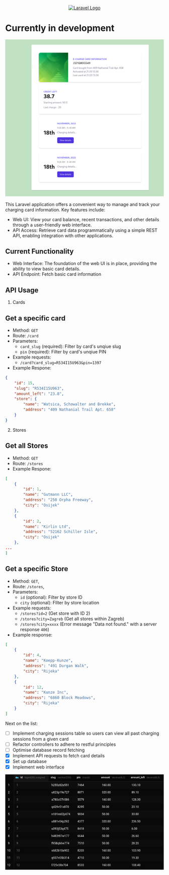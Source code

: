 <p align="center"><a href="https://laravel.com" target="_blank"><img src="https://raw.githubusercontent.com/laravel/art/master/logo-lockup/5%20SVG/2%20CMYK/1%20Full%20Color/laravel-logolockup-cmyk-red.svg" width="400" alt="Laravel Logo"></a></p>

# Currently in development

![View Card Details](public/images/press/view_card.png)

This Laravel application offers a convenient way to manage and track your charging card information.  Key features include:

- Web UI: View your card balance, recent transactions, and other details through a user-friendly web interface.
- API Access: Retrieve card data programmatically using a simple REST API, enabling integration with other applications.

## Current Functionality

- Web Interface: The foundation of the web UI is in place, providing the ability to view basic card details.
- API Endpoint: Fetch basic card information

## API Usage

1. Cards

## Get a specific card

- Method: `GET`
- Route: `/card`
- Parameters:
    - `card_slug` (required): Filter by card's unqiue slug
    - `pin` (required): Filter by card's unqiue PIN
- Example requests:
    - `/card?card_slug=R534I15U963&pin=1397`
- Example Respone:
```json
{
    "id": 15,
    "slug": "R534I15U963",
    "amount_left": "23.8",
    "store": {
        "name": "Watsica, Schowalter and Brekke",
        "address": "409 Nathanial Trail Apt. 658"
    }
}
```

2. Stores

## Get all Stores

- Method: `GET`
- Route: `/stores`
- Example Respone:
```json
[
    {
        "id": 1,
        "name": "Gutmann LLC",
        "address": "250 Orpha Freeway",
        "city": "Osijek"
    },
    {
        "id": 2,
        "name": "Kirlin Ltd",
        "address": "52162 Schiller Isle",
        "city": "Osijek"
    },
...
]
```

## Get a specific Store
- Method: `GET`,
- Route: `/stores`,
- Parameters:
    - `id` (optional): Filter by store ID
    - `city` (optional): FIlter by store location
- Example requests:
    - `/stores?id=2` (Get store with ID 2)
    - `/stores?city=Zagreb` (Get all stores within Zagreb)
    - `/stores?city=xxxx` (Error message "Data not found." with a server response `406`)
- Example response:
```json
[
    {
        "id": 4,
        "name": "Koepp-Kunze",
        "address": "491 Durgan Walk",
        "city": "Rijeka"
    },
    {
        "id": 12,
        "name": "Kunze Inc",
        "address": "6860 Block Meadows",
        "city": "Rijeka"
    }
]
```


Next on the list:
- [ ] Implement charging sessions table so users can view all past charging sessions from a given card
- [ ] Refactor controllers to adhere to restful principles
- [ ] Optimise database record fetching
- [x] Implement API requests to fetch card details
- [x] Set up database
- [x] Implement web interface

![Cards Table Image](public/images/press/cards_table.png)